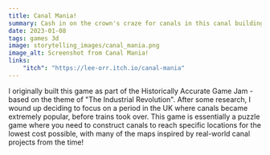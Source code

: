 ```yaml
---
title: Canal Mania!
summary: Cash in on the crown's craze for canals in this canal building game! With levels inspired by real canals from England's Industrial Revolution, build the best transport of the century (...until rail arrives...) with as low a cost as you can!
date: 2023-01-08
tags: games 3d
image: storytelling_images/canal_mania.png
image_alt: Screenshot from Canal Mania!
links:
    "itch": "https://lee-orr.itch.io/canal-mania"
---
```


I originally built this game as part of the Historically Accurate Game Jam - based on the theme of "The Industrial Revolution". After some research, I wound up deciding to focus on a period in the UK where canals became extremely popular, before trains took over. This game is essentially a puzzle game where you need to construct canals to reach specific locations for the lowest cost possible, with many of the maps inspired by real-world canal projects from the time!
